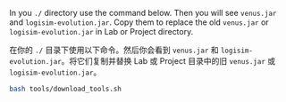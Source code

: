 In you `./` directory use the command below. Then you will see `venus.jar` and `logisim-evolution.jar`. Copy them to replace the old `venus.jar` or `logisim-evolution.jar` in Lab or Project directory.  

在你的 `./` 目录下使用以下命令。然后你会看到 `venus.jar` 和 `logisim-evolution.jar`。将它们复制并替换 Lab 或 Project 目录中的旧 `venus.jar` 或 `logisim-evolution.jar`。

```bash
bash tools/download_tools.sh
```